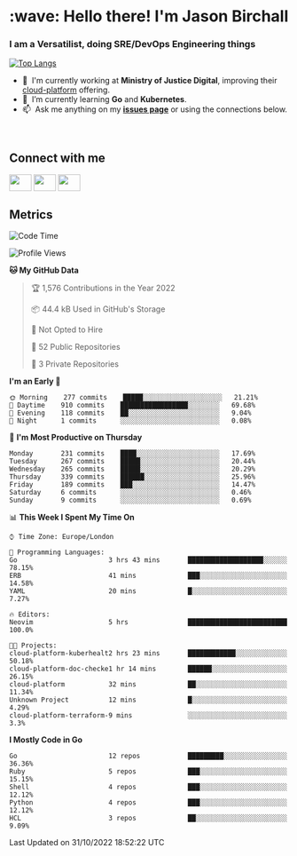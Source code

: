 <h1 align="left" id="jason-title">:wave: Hello there! I'm Jason Birchall</h1>
<h3 align="left">I am a Versatilist, doing SRE/DevOps Engineering things</h3>

[![Top Langs](https://github-readme-stats.vercel.app/api?username=jasonBirchall&show_icons=true&count_private=true&include_all_commits=true&theme=gruvbox)](https://github.com/anuraghazra/github-readme-stats)

- :office: &nbsp;I'm currently working at **Ministry of Justice Digital**, improving their [cloud-platform](https://github.com/ministryofjustice/cloud-platform) offering.
- :seedling: &nbsp;I’m currently learning **Go** and **Kubernetes**.
- :mailbox: &nbsp;Ask me anything on my **[issues page]** or using the connections below.


<br>

<h2>Connect with me</h2>
<p>
<a href="https://twitter.com/jsonBirchall" target="blank"><img align="center" src="https://cdn.jsdelivr.net/npm/simple-icons@3.0.1/icons/twitter.svg" alt="" height="30" width="40" /></a>
<a href="https://keybase.io/json0" target="blank"><img align="center" src="https://cdn.jsdelivr.net/npm/simple-icons@3.0.1/icons/keybase.svg" alt="" height="30" width="40" /></a>
<a href="https://www.reddit.com/user/kakorate" target="blank"><img align="center" src="https://cdn.jsdelivr.net/npm/simple-icons@3.0.1/icons/reddit.svg" alt="" height="30" width="40" /></a>
</p>

<h2>Metrics</h2>

<!--START_SECTION:waka-->
![Code Time](http://img.shields.io/badge/Code%20Time-820%20hrs%2040%20mins-blue)

![Profile Views](http://img.shields.io/badge/Profile%20Views-0-blue)

**🐱 My GitHub Data** 

> 🏆 1,576 Contributions in the Year 2022
 > 
> 📦 44.4 kB Used in GitHub's Storage 
 > 
> 🚫 Not Opted to Hire
 > 
> 📜 52 Public Repositories 
 > 
> 🔑 3 Private Repositories  
 > 
**I'm an Early 🐤** 

```text
🌞 Morning    277 commits    █████░░░░░░░░░░░░░░░░░░░░   21.21% 
🌆 Daytime    910 commits    █████████████████░░░░░░░░   69.68% 
🌃 Evening    118 commits    ██░░░░░░░░░░░░░░░░░░░░░░░   9.04% 
🌙 Night      1 commits      ░░░░░░░░░░░░░░░░░░░░░░░░░   0.08%

```
📅 **I'm Most Productive on Thursday** 

```text
Monday       231 commits    ████░░░░░░░░░░░░░░░░░░░░░   17.69% 
Tuesday      267 commits    █████░░░░░░░░░░░░░░░░░░░░   20.44% 
Wednesday    265 commits    █████░░░░░░░░░░░░░░░░░░░░   20.29% 
Thursday     339 commits    ██████░░░░░░░░░░░░░░░░░░░   25.96% 
Friday       189 commits    ███░░░░░░░░░░░░░░░░░░░░░░   14.47% 
Saturday     6 commits      ░░░░░░░░░░░░░░░░░░░░░░░░░   0.46% 
Sunday       9 commits      ░░░░░░░░░░░░░░░░░░░░░░░░░   0.69%

```


📊 **This Week I Spent My Time On** 

```text
⌚︎ Time Zone: Europe/London

💬 Programming Languages: 
Go                       3 hrs 43 mins       ███████████████████░░░░░░   78.15% 
ERB                      41 mins             ███░░░░░░░░░░░░░░░░░░░░░░   14.58% 
YAML                     20 mins             █░░░░░░░░░░░░░░░░░░░░░░░░   7.27%

🔥 Editors: 
Neovim                   5 hrs               █████████████████████████   100.0%

🐱‍💻 Projects: 
cloud-platform-kuberhealt2 hrs 23 mins       ████████████░░░░░░░░░░░░░   50.18% 
cloud-platform-doc-checke1 hr 14 mins        ██████░░░░░░░░░░░░░░░░░░░   26.15% 
cloud-platform           32 mins             ██░░░░░░░░░░░░░░░░░░░░░░░   11.34% 
Unknown Project          12 mins             █░░░░░░░░░░░░░░░░░░░░░░░░   4.29% 
cloud-platform-terraform-9 mins              ░░░░░░░░░░░░░░░░░░░░░░░░░   3.3%

```

**I Mostly Code in Go** 

```text
Go                       12 repos            █████████░░░░░░░░░░░░░░░░   36.36% 
Ruby                     5 repos             ███░░░░░░░░░░░░░░░░░░░░░░   15.15% 
Shell                    4 repos             ███░░░░░░░░░░░░░░░░░░░░░░   12.12% 
Python                   4 repos             ███░░░░░░░░░░░░░░░░░░░░░░   12.12% 
HCL                      3 repos             ██░░░░░░░░░░░░░░░░░░░░░░░   9.09%

```



 Last Updated on 31/10/2022 18:52:22 UTC
<!--END_SECTION:waka-->

<!-- links -->

[issues page]: https://github.com/jasonBirchall/jasonBirchall/issues "jasonBirchall/issues"
